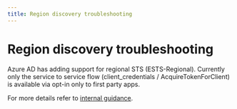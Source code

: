 ```yaml
---
title: Region discovery troubleshooting
---
```


# Region discovery troubleshooting

Azure AD has adding support for regional STS (ESTS-Regional). Currently only the service to service flow (client_credentials / AcquireTokenForClient) is available via opt-in only to first party apps.

For more details refer to [internal guidance](https://aka.ms/msal/estsr/guidance).
